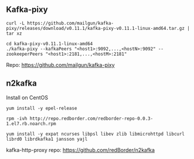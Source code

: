 
## Kafka-pixy

```
curl -L https://github.com/mailgun/kafka-pixy/releases/download/v0.11.1/kafka-pixy-v0.11.1-linux-amd64.tar.gz | tar xz
```

```
cd kafka-pixy-v0.11.1-linux-amd64
./kafka-pixy --kafkaPeers "<host1>:9092,...,<hostN>:9092" --zookeeperPeers "<host1>:2181,...,<hostM>:2181"
```

Repo: https://github.com/mailgun/kafka-pixy

## n2kafka

Install on CentOS

```
yum install -y epel-release
```

```
rpm -ivh http://repo.redborder.com/redborder-repo-0.0.3-1.el7.rb.noarch.rpm
```

```
yum install -y expat ncurses libpsl libev zlib libmicrohttpd libcurl librd0 librdkafka1 jansson yajl
```


kafka-http-proxy repo: https://github.com/redBorder/n2kafka
